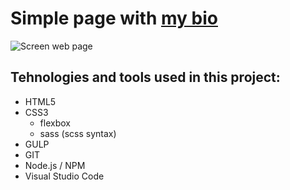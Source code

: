# Simple page with [my bio](https://sokolx.github.io/dist/index.html)
![Screen web page](https://sokolx.github.io/src/assets/img/readme_file_example.png)


## Tehnologies and tools used in this project:
- HTML5
- CSS3 
    - flexbox 
    - sass (scss syntax)
- GULP
- GIT
- Node.js / NPM
- Visual Studio Code